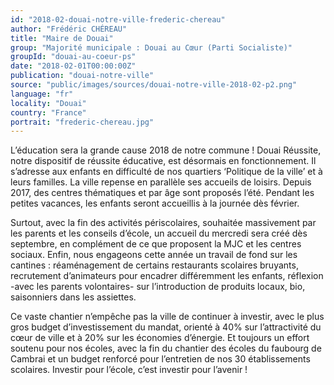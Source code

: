 ```yaml
---
id: "2018-02-douai-notre-ville-frederic-chereau"
author: "Frédéric CHÉREAU"
title: "Maire de Douai"
group: "Majorité municipale : Douai au Cœur (Parti Socialiste)"
groupId: "douai-au-coeur-ps"
date: "2018-02-01T00:00:00Z"
publication: "douai-notre-ville"
source: "public/images/sources/douai-notre-ville-2018-02-p2.png"
language: "fr"
locality: "Douai"
country: "France"
portrait: "frederic-chereau.jpg"
---
```


L’éducation sera la grande cause 2018 de notre commune ! Douai Réussite, notre dispositif de réussite éducative, est désormais en fonctionnement. Il s’adresse aux enfants en difficulté de nos quartiers ‘Politique de la ville’ et à leurs familles. La ville repense en parallèle ses accueils de loisirs. Depuis 2017, des centres thématiques et par âge sont proposés l’été. Pendant les petites vacances, les enfants seront accueillis à la journée dès février.

Surtout, avec la fin des activités périscolaires, souhaitée massivement par les parents et les conseils d’école, un accueil du mercredi sera créé dès septembre, en complément de ce que proposent la MJC et les centres sociaux. Enfin, nous engageons cette année un travail de fond sur les cantines : réaménagement de certains restaurants scolaires bruyants, recrutement d’animateurs pour encadrer différemment les enfants, réflexion -avec les parents volontaires- sur l’introduction de produits locaux, bio, saisonniers dans les assiettes.

Ce vaste chantier n’empêche pas la ville de continuer à investir, avec le plus gros budget d’investissement du mandat, orienté à 40% sur l’attractivité du cœur de ville et à 20% sur les économies d’énergie. Et toujours un effort soutenu pour nos écoles, avec la fin du chantier des écoles du faubourg de Cambrai et un budget renforcé pour l’entretien de nos 30 établissements scolaires. Investir pour l’école, c’est investir pour l’avenir !
